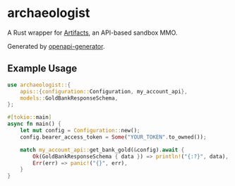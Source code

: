 # archaeologist

A Rust wrapper for [Artifacts](https://artifactsmmo.com/), an API-based sandbox MMO.

Generated by [openapi-generator](https://openapi-generator.tech/).

## Example Usage

```rust
use archaeologist::{
    apis::{configuration::Configuration, my_account_api},
    models::GoldBankResponseSchema,
};

#[tokio::main]
async fn main() {
    let mut config = Configuration::new();
    config.bearer_access_token = Some("YOUR_TOKEN".to_owned());

    match my_account_api::get_bank_gold(&config).await {
        Ok(GoldBankResponseSchema { data }) => println!("{:?}", data),
        Err(err) => panic!("{}", err),
    }
}
```
